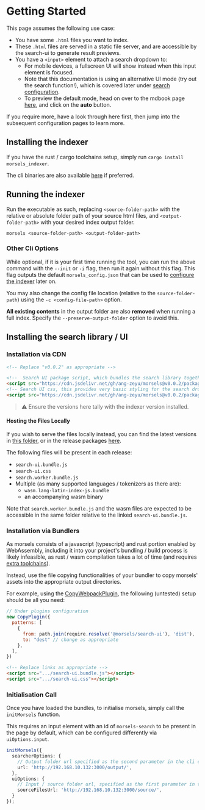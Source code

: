 # Getting Started

This page assumes the following use case:
- You have some `.html` files you want to index.
- These `.html` files are served in a static file server, and are accessible by the search-ui to generate result previews.
- You have a `<input>` element to attach a search dropdown to:
  - For mobile devices, a fullscreen UI will show instead when this input element is focused.
  - Note that this documentation is using an alternative UI mode (try out the search function!), which is covered later under [search configuration](./search_configuration.md#ui-mode).
  - To preview the default mode, head on over to the mdbook page [here](./getting_started_mdbook.md#preview), and click on the **auto** button.

If you require more, have a look through here first, then jump into the subsequent configuration pages to learn more.

## Installing the indexer

If you have the rust / cargo toolchains setup, simply run `cargo install morsels_indexer`.

The cli binaries are also available [here](https://github.com/ang-zeyu/morsels/releases) if preferred.

## Running the indexer

Run the executable as such, replacing `<source-folder-path>` with the relative or absolute folder path of your source html files, and `<output-folder-path>` with your desired index output folder.

```
morsels <source-folder-path> <output-folder-path>
```

### Other Cli Options

While optional, if it is your first time running the tool, you can run the above command with the `--init` or `-i` flag, then run it again without this flag.
This flag outputs the default `morsels_config.json` that can be used to [configure the indexer](./indexer_configuration.md) later on.

You may also change the config file location (relative to the `source-folder-path`) using the `-c <config-file-path>` option.

**All existing contents** in the output folder are also **removed** when running a full index. Specify the `--preserve-output-folder` option to avoid this.

## Installing the search library / UI

### Installation via CDN

```html
<!-- Replace "v0.0.2" as appropriate -->

<!--  Search UI package script, which bundles the search library together with it -->
<script src="https://cdn.jsdelivr.net/gh/ang-zeyu/morsels@v0.0.2/packages/search-ui/dist/search-ui.bundle.js"></script>
<!-- Search UI css, this provides very basic styling for the search dropdown, and can be omitted if desired -->
<script src="https://cdn.jsdelivr.net/gh/ang-zeyu/morsels@v0.0.2/packages/search-ui/dist/search-ui.css"></script>
```

> ⚠️ Ensure the versions here tally with the indexer version installed.

#### Hosting the Files Locally

If you wish to serve the files locally instead, you can find the latest versions in [this folder](https://github.com/ang-zeyu/morsels/tree/main/packages/search-ui/dist), or in the release packages [here](https://github.com/ang-zeyu/morsels/releases).

The following files will be present in each release:

- `search-ui.bundle.js`
- `search-ui.css`
- `search.worker.bundle.js`
- Multiple (as many supported languages / tokenizers as there are):
  - `wasm.lang-latin-index-js.bundle`
  - an accompanying wasm binary

Note that `search.worker.bundle.js` and the wasm files are expected to be accessible in the same folder relative to the linked `search-ui.bundle.js`.

### Installation via Bundlers

As morsels consists of a javascript (typescript) and rust portion enabled by WebAssembly, including it into your project's bundling / build process is likely infeasible, as rust / wasm compilation takes a lot of time (and requires [extra toolchains](./developers_setting_up.md)).

Instead, use the file copying functionalities of your bundler to copy morsels' assets into the appropriate output directories.


For example, using the [CopyWebpackPlugin](https://webpack.js.org/plugins/copy-webpack-plugin/), the following (untested) setup should be all you need:

```js
// Under plugins configuration
new CopyPlugin({
  patterns: [
    {
      from: path.join(require.resolve('@morsels/search-ui'), 'dist'),
      to: "dest" // change as appropriate
    },
  ],
})
```


```html
<!-- Replace links as appropriate -->
<script src=".../search-ui.bundle.js"></script>
<script src=".../search-ui.css"></script>
```

### Initialisation Call

Once you have loaded the bundles, to initialise morsels, simply call the `initMorsels` function.

This requires an input element with an id of `morsels-search` to be present in the page by default, which can be configured differently via `uiOptions.input`.

```ts
initMorsels({
  searcherOptions: {
    // Output folder url specified as the second parameter in the cli command
    url: 'http://192.168.10.132:3000/output/',
  },
  uiOptions: {
    // Input / source folder url, specified as the first parameter in the cli command
    sourceFilesUrl: 'http://192.168.10.132:3000/source/',
  }
});
```
